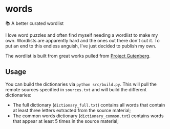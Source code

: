# words
📚 A better curated wordlist

I love word puzzles and often find myself needing a wordlist to make my own. Wordlists are apparently hard and the
ones out there don't cut it. To put an end to this endless anguish, I've just decided to publish my own.

The wordlist is built from great works pulled from [Project Gutenberg](https://www.gutenberg.org).

## Usage

You can build the dictionaries via `python src/build.py`. This will pull the remote sources specified in `sources.txt`
and will build the different dictionaries:

- The full dictionary (`dictionary_full.txt`) contains all words that contain at least three letters extracted from the
  source material;
- The common words dictionary (`dictionary_common.txt`) contains words that appear at least 5 times in the source
  material;
